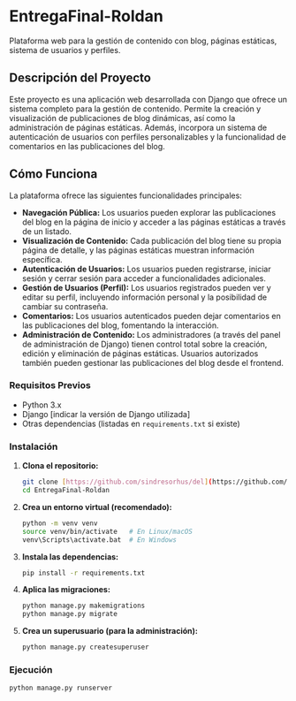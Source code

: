 # EntregaFinal-Roldan

Plataforma web para la gestión de contenido con blog, páginas estáticas, sistema de usuarios y perfiles.

## Descripción del Proyecto

Este proyecto es una aplicación web desarrollada con Django que ofrece un sistema completo para la gestión de contenido. Permite la creación y visualización de publicaciones de blog dinámicas, así como la administración de páginas estáticas. Además, incorpora un sistema de autenticación de usuarios con perfiles personalizables y la funcionalidad de comentarios en las publicaciones del blog.

## Cómo Funciona

La plataforma ofrece las siguientes funcionalidades principales:

* **Navegación Pública:** Los usuarios pueden explorar las publicaciones del blog en la página de inicio y acceder a las páginas estáticas a través de un listado.
* **Visualización de Contenido:** Cada publicación del blog tiene su propia página de detalle, y las páginas estáticas muestran información específica.
* **Autenticación de Usuarios:** Los usuarios pueden registrarse, iniciar sesión y cerrar sesión para acceder a funcionalidades adicionales.
* **Gestión de Usuarios (Perfil):** Los usuarios registrados pueden ver y editar su perfil, incluyendo información personal y la posibilidad de cambiar su contraseña.
* **Comentarios:** Los usuarios autenticados pueden dejar comentarios en las publicaciones del blog, fomentando la interacción.
* **Administración de Contenido:** Los administradores (a través del panel de administración de Django) tienen control total sobre la creación, edición y eliminación de páginas estáticas. Usuarios autorizados también pueden gestionar las publicaciones del blog desde el frontend.

### Requisitos Previos

* Python 3.x
* Django [indicar la versión de Django utilizada]
* Otras dependencias (listadas en `requirements.txt` si existe)

### Instalación

1.  **Clona el repositorio:**
    ```bash
    git clone [https://github.com/sindresorhus/del](https://github.com/sindresorhus/del)
    cd EntregaFinal-Roldan
    ```
2.  **Crea un entorno virtual (recomendado):**
    ```bash
    python -m venv venv
    source venv/bin/activate   # En Linux/macOS
    venv\Scripts\activate.bat  # En Windows
    ```
3.  **Instala las dependencias:**
    ```bash
    pip install -r requirements.txt
    ```
4.  **Aplica las migraciones:**
    ```bash
    python manage.py makemigrations
    python manage.py migrate
    ```
5.  **Crea un superusuario (para la administración):**
    ```bash
    python manage.py createsuperuser
    ```

### Ejecución

```bash
python manage.py runserver
